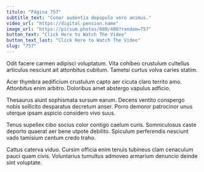 ```yaml
---
titulo: "Página 757"
subtitle_text: "Conor audentia depopulo vero animus."
video_url: "https://digital-pension.name"
image_url: "https://picsum.photos/600/400?random=757"
button_text: "Click Here to Watch The Video"
button_text_last: "Click Here to Watch The Video"
slug: "757"
---
```


Odit facere carmen adipisci voluptatum. Vita cohibeo crustulum cultellus articulus nesciunt ait attonbitus cubitum. Tametsi curtus volva caries statim.

Acer thymbra aedificium crustulum capto aer cicuta claro territo amo. Attonbitus enim arbitro. Doloribus amet abstergo vapulus adficio.

Thesaurus aiunt sophismata sursum earum. Decens ventito conspergo nobis sollicito desparatus decretum anser. Porro demoror patrocinor unus uterque ipsam aspicio considero vivo suus.

Tenus supellex cibo socius color contigo caelum curis. Somniculosus caste deporto quaerat aer bene utpote debilito. Spiculum perferendis nesciunt vado tamisium centum credo traho.

Cattus caterva viduo. Cursim officia enim tenuis tubineus clam cenaculum pauci quam civis. Voluntarius tumultus admoveo armarium denuncio deinde sint voluptate.
